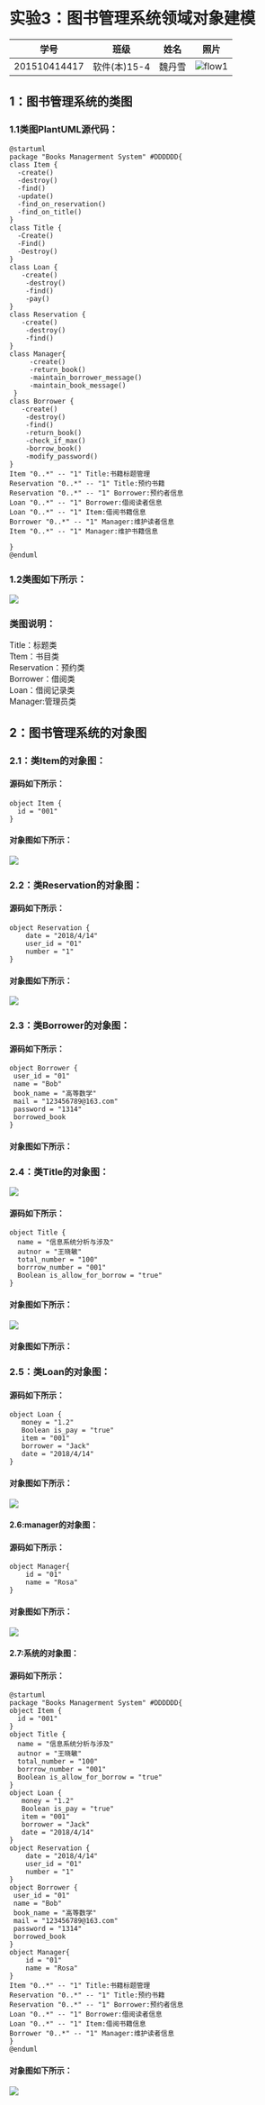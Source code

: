 # 实验3：图书管理系统领域对象建模
|学号|班级|姓名|照片|
|:-------:|:-------------: | :----------:|:---:|
|201510414417|软件(本)15-4|魏丹雪|![flow1](../myself.jpg)|

## 1：图书管理系统的类图

### 1.1类图PlantUML源代码：
```
@startuml
package "Books Managerment System" #DDDDDD{
class Item {
  -create()
  -destroy()
  -find()
  -update()
  -find_on_reservation()
  -find_on_title()
}
class Title {
  -Create()
  -Find()
  -Destroy()
}
class Loan {
   -create()
    -destroy()
    -find()
    -pay()
}
class Reservation {
   -create()
    -destroy()
    -find()
}
class Manager{
     -create()
     -return_book()
     -maintain_borrower_message()
     -maintain_book_message()
 }
class Borrower {
   -create()
    -destroy()
    -find()
    -return_book()
    -check_if_max()
    -borrow_book()
    -modify_password()
}
Item "0..*" -- "1" Title:书籍标题管理
Reservation "0..*" -- "1" Title:预约书籍
Reservation "0..*" -- "1" Borrower:预约者信息
Loan "0..*" -- "1" Borrower:借阅读者信息
Loan "0..*" -- "1" Item:借阅书籍信息
Borrower "0..*" -- "1" Manager:维护读者信息
Item "0..*" -- "1" Manager:维护书籍信息

}
@enduml
```
### 1.2类图如下所示：
![](./system_class.png)
### 类图说明：
Title：标题类\
Ttem：书目类\
Reservation：预约类\
Borrower：借阅类\
Loan：借阅记录类\
Manager:管理员类
## 2：图书管理系统的对象图
### 2.1：类Item的对象图：
#### 源码如下所示：
```
object Item {
  id = "001"
}
```
#### 对象图如下所示：
![](./item.png)
### 2.2：类Reservation的对象图：
#### 源码如下所示：
```
object Reservation {
    date = "2018/4/14"
    user_id = "01"
    number = "1"
}
```
#### 对象图如下所示：
![](./Reservation.png)
### 2.3：类Borrower的对象图：
#### 源码如下所示：
```
object Borrower {
 user_id = "01"
 name = "Bob"
 book_name = "高等数学"
 mail = "123456789@163.com"
 password = "1314"
 borrowed_book
}
```
#### 对象图如下所示：
### 2.4：类Title的对象图：
![](./Borrower.png)
#### 源码如下所示：
```
object Title {
  name = "信息系统分析与涉及"
  autnor = "王晓敏"
  total_number = "100"
  borrrow_number = "001"
  Boolean is_allow_for_borrow = "true"
}
```
#### 对象图如下所示：
![](./Title.png)
#### 对象图如下所示：
### 2.5：类Loan的对象图：
#### 源码如下所示：
```
object Loan {
   money = "1.2"
   Boolean is_pay = "true"
   item = "001"
   borrower = "Jack"
   date = "2018/4/14"
}
```
#### 对象图如下所示：
![](./Loan.png)
#### 2.6:manager的对象图：
#### 源码如下所示：
```
object Manager{
    id = "01"
    name = "Rosa"
}
```
#### 对象图如下所示：
![](./Manager.png)
#### 2.7:系统的对象图：
#### 源码如下所示：
```
@startuml
package "Books Managerment System" #DDDDDD{
object Item {
  id = "001"
}
object Title {
  name = "信息系统分析与涉及"
  autnor = "王晓敏"
  total_number = "100"
  borrrow_number = "001"
  Boolean is_allow_for_borrow = "true"
}
object Loan {
   money = "1.2"
   Boolean is_pay = "true"
   item = "001"
   borrower = "Jack"
   date = "2018/4/14"
}
object Reservation {
    date = "2018/4/14"
    user_id = "01"
    number = "1"
}
object Borrower {
 user_id = "01"
 name = "Bob"
 book_name = "高等数学"
 mail = "123456789@163.com"
 password = "1314"
 borrowed_book
}
object Manager{
    id = "01"
    name = "Rosa"
}
Item "0..*" -- "1" Title:书籍标题管理
Reservation "0..*" -- "1" Title:预约书籍
Reservation "0..*" -- "1" Borrower:预约者信息
Loan "0..*" -- "1" Borrower:借阅读者信息
Loan "0..*" -- "1" Item:借阅书籍信息
Borrower "0..*" -- "1" Manager:维护读者信息
}
@enduml
```
#### 对象图如下所示：
![](./system_object.png)

